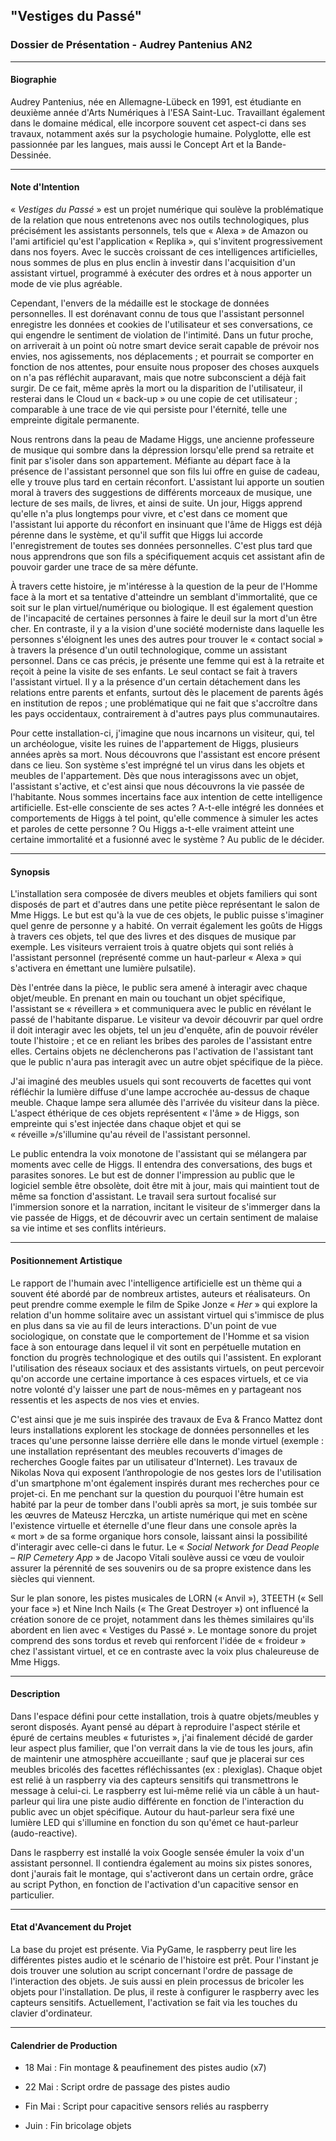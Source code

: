 ## "Vestiges du Passé"

### Dossier de Présentation - Audrey Pantenius AN2
***


#### Biographie

Audrey Pantenius, née en Allemagne-Lübeck en 1991, est étudiante en deuxième année d'Arts Numériques à l'ESA Saint-Luc. Travaillant également dans le domaine médical, elle incorpore souvent cet aspect-ci dans ses travaux, notamment axés sur la psychologie humaine. Polyglotte, elle est passionnée par les langues, mais aussi le Concept Art et la Bande-Dessinée.
***

#### Note d'Intention

« *Vestiges du Passé* » est un projet numérique qui soulève la problématique de la relation que nous entretenons avec nos outils technologiques, plus précisément les assistants personnels, tels que « Alexa » de Amazon ou l'ami artificiel qu'est l'application « Replika », qui s'invitent progressivement dans nos foyers. Avec le succès croissant de ces intelligences artificielles, nous sommes de plus en plus enclin à investir dans l'acquisition d'un assistant virtuel, programmé à exécuter des ordres et à nous apporter un mode de vie plus agréable. 

Cependant, l'envers de la médaille est le stockage de données personnelles. Il est dorénavant connu de tous que l'assistant personnel enregistre les données et cookies de l'utilisateur et ses conversations, ce qui engendre le sentiment de violation de l'intimité. Dans un futur  proche, on arriverait à un point où notre smart device serait capable de prévoir nos envies, nos agissements, nos déplacements ; et pourrait se comporter en fonction de nos attentes, pour ensuite nous proposer des choses auxquels on n'a pas réfléchit auparavant, mais que notre subconscient a déjà fait surgir. De ce fait, même après la mort ou la disparition de l'utilisateur, il resterai dans le Cloud un « back-up » ou une copie de cet utilisateur ; comparable à une trace de vie qui persiste pour l'éternité, telle une empreinte digitale permanente.

Nous rentrons dans la peau de Madame Higgs, une ancienne professeure de musique qui sombre dans la dépression lorsqu'elle prend sa retraite et finit par s'isoler dans son appartement. Méfiante au départ face à la présence de l'assistant personnel que son fils lui offre en guise de cadeau, elle y trouve plus tard en certain réconfort. L'assistant lui apporte un soutien moral à travers des suggestions de différents morceaux de musique, une lecture de ses mails, de livres, et ainsi de suite. Un jour, Higgs apprend qu'elle n'a plus longtemps pour vivre, et c'est dans ce moment que l'assistant lui apporte du réconfort en insinuant que l'âme de Higgs est déjà pérenne dans le système, et qu'il suffit que Higgs lui accorde l'enregistrement de toutes ses données personnelles. C'est plus tard que nous apprendrons que son fils a spécifiquement acquis cet assistant afin de pouvoir garder une trace de sa mère défunte.

À travers cette histoire, je m'intéresse à la question de la peur de l'Homme face à la mort et sa tentative d'atteindre un semblant d'immortalité, que ce soit sur le plan virtuel/numérique ou biologique. Il est également question de l'incapacité de certaines personnes à faire le deuil sur la mort d'un être cher. En contraste, il y a la vision d'une société moderniste dans laquelle les personnes s'éloignent les unes des autres pour trouver le « contact social » à travers la présence d'un outil technologique, comme un assistant personnel. Dans ce cas précis, je présente une femme qui est à la retraite et reçoit à peine la visite de ses enfants. Le seul contact se fait à travers l'assistant virtuel. Il y a la présence d'un certain détachement dans les relations entre parents et enfants, surtout dès le placement de parents âgés en institution de repos ; une problématique qui ne fait que s'accroître dans les pays occidentaux, contrairement à d'autres pays plus communautaires.

Pour cette installation-ci, j'imagine que nous incarnons un visiteur, qui, tel un archéologue, visite les ruines de l'appartement de Higgs, plusieurs années après sa mort. Nous découvrons que l'assistant est encore présent dans ce lieu. Son système s'est imprégné tel un virus dans les objets et meubles de l'appartement. Dès que nous interagissons avec un objet, l'assistant s'active, et c'est ainsi que nous découvrons la vie passée de l'habitante. Nous sommes incertains face aux intention de cette intelligence artificielle. Est-elle consciente de ses actes ? A-t-elle intégré les données et comportements de Higgs à tel point, qu'elle commence à simuler les actes et paroles de cette personne ? Ou Higgs a-t-elle vraiment atteint une certaine immortalité et a fusionné avec le système ? Au public de le décider.
***

#### Synopsis

L'installation sera composée de divers meubles et objets familiers qui sont disposés de part et d'autres dans une petite pièce représentant le salon de Mme Higgs. Le but est qu'à la vue de ces objets, le public puisse s'imaginer quel genre de personne y a habité. On verrait également les goûts de Higgs à travers ces objets, tel que des livres et des disques de musique par exemple. Les visiteurs verraient trois à quatre objets qui sont reliés à l'assistant personnel (représenté comme un haut-parleur « Alexa » qui s'activera en émettant une lumière pulsatile).

Dès l'entrée dans la pièce, le public sera amené à interagir avec chaque objet/meuble. En prenant en main ou touchant un objet spécifique, l'assistant se « réveillera » et communiquera avec le public en révélant le passé de l'habitante disparue. Le visiteur va devoir découvrir par quel ordre il doit interagir avec les objets, tel un jeu d'enquête, afin de pouvoir révéler toute l'histoire ; et ce en reliant les bribes des paroles de l'assistant entre elles. Certains objets ne déclencherons pas l'activation de l'assistant tant que le public n'aura pas interagit avec un autre objet spécifique de la pièce. 

J'ai imaginé des meubles usuels qui sont recouverts de facettes qui vont réfléchir la lumière diffuse d'une lampe accrochée au-dessus de chaque meuble. Chaque lampe sera allumée dès l'arrivée du visiteur dans la pièce. L'aspect éthérique de ces objets représentent « l'âme » de Higgs, son empreinte qui s'est injectée dans chaque objet et qui se « réveille »/s'illumine qu'au réveil de l'assistant personnel.

Le public entendra la voix monotone de l'assistant qui se mélangera par moments avec celle de Higgs. Il entendra des conversations, des bugs et parasites sonores. Le but est de donner l'impression au public que le logiciel semble être obsolète, doit être mit à jour, mais qui maintient tout de même sa fonction d'assistant. Le travail sera surtout focalisé sur l'immersion sonore et la narration, incitant le visiteur de s'immerger dans la vie passée de Higgs, et de découvrir avec un certain sentiment de malaise sa vie intime et ses conflits intérieurs.
***

#### Positionnement Artistique

Le rapport de l'humain avec l'intelligence artificielle est un thème qui a souvent été abordé par de nombreux artistes, auteurs et réalisateurs. On peut prendre comme exemple le film de Spike Jonze « *Her* » qui explore la relation d'un homme solitaire avec un assistant virtuel qui s'immisce de plus en plus dans sa vie au fil de leurs interactions. D'un point de vue sociologique, on constate que le comportement de l'Homme et sa vision face à son entourage dans lequel il vit sont en perpétuelle mutation en fonction du progrès technologique et des outils qui l'assistent. En explorant l'utilisation des réseaux sociaux et des assistants virtuels, on peut percevoir qu'on accorde une certaine importance à ces espaces virtuels, et ce via notre volonté d'y laisser une part de nous-mêmes en y partageant nos ressentis et les aspects de nos vies et envies.

C'est ainsi que je me suis inspirée des travaux de Eva & Franco Mattez dont leurs installations explorent les stockage de données personnelles et les traces qu'une personne laisse derrière elle dans le monde virtuel (exemple : une installation représentant des meubles recouverts d'images de recherches Google faites par un utilisateur d'Internet). Les travaux de Nikolas Nova qui exposent l’anthropologie de nos gestes lors de l'utilisation d'un smartphone m'ont également inspirés durant mes recherches pour ce projet-ci. En me penchant sur la question du pourquoi l'être humain est habité par la peur de tomber dans l'oubli après sa mort, je suis tombée sur les œuvres de Mateusz Herczka, un artiste numérique qui met en scène l'existence virtuelle et éternelle d'une fleur dans une console après la « mort » de sa forme organique hors console, laissant ainsi la possibilité d'interagir avec celle-ci dans le futur. Le « *Social Network for Dead People – RIP Cemetery App* » de Jacopo Vitali soulève aussi ce vœu de vouloir assurer la pérennité de ses souvenirs ou de sa propre existence dans les siècles qui viennent.

Sur le plan sonore, les pistes musicales de LORN (« Anvil »), 3TEETH (« Sell your face ») et Nine Inch Nails (« The Great Destroyer ») ont influencé la création sonore de ce projet, notamment dans les thèmes similaires qu'ils abordent en lien avec « Vestiges du Passé ». Le montage sonore du projet comprend des sons tordus et reveb qui renforcent l'idée de « froideur » chez l'assistant virtuel, et ce en contraste avec la voix plus chaleureuse de Mme Higgs.
***

#### Description

Dans l'espace défini pour cette installation, trois à quatre objets/meubles y seront disposés. Ayant pensé au départ à reproduire l'aspect stérile et épuré de certains meubles « futuristes », j'ai finalement décidé de garder leur aspect plus familier, que l'on verrait dans la vie de tous les jours, afin de maintenir une atmosphère accueillante ; sauf que je placerai sur ces meubles bricolés des facettes réfléchissantes (ex : plexiglas). Chaque objet est relié à un raspberry via des capteurs sensitifs qui transmettrons le message à celui-ci. Le raspberry est lui-même relié via un câble à un haut-parleur qui lira une piste audio différente en fonction de l'interaction du public avec un objet spécifique. Autour du haut-parleur sera fixé une lumière LED qui s'illumine en fonction du son qu'émet ce haut-parleur (audo-reactive). 

Dans le raspberry est installé la voix Google sensée émuler la voix d'un assistant personnel. Il contiendra également au moins six pistes sonores, dont j'aurais fait le montage, qui s'activeront dans un certain ordre, grâce au script Python, en fonction de l'activation d'un capacitive sensor en particulier.
***

#### Etat d'Avancement du Projet

La base du projet est présente. Via PyGame, le raspberry peut lire les différentes pistes audio et le scénario de l'histoire est prêt. Pour l'instant je dois trouver une solution au script concernant l'ordre de passage de l'interaction des objets. Je suis aussi en plein processus de bricoler les objets pour l'installation. De plus, il reste à configurer le raspberry avec les capteurs sensitifs. Actuellement, l'activation se fait via les touches du clavier d'ordinateur.
***

#### Calendrier de Production
* 18 Mai : Fin montage & peaufinement des pistes audio (x7)

* 22 Mai : Script ordre de passage des pistes audio

* Fin Mai : Script pour capacitive sensors reliés au raspberry

* Juin : Fin bricolage objets
